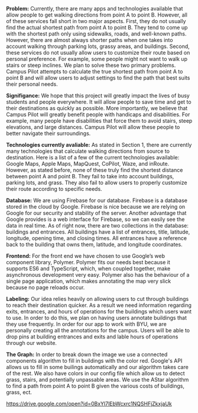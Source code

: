 <b>Problem:</b> Currently, there are many apps and technologies available that allow people to get walking directions from point A to point B. However, all of these services fall short in two major aspects. First, they do not usually find the actual shortest path from point A to point B. They tend to come up with the shortest path only using sidewalks, roads, and well-known paths. However, there are almost always shorter paths when one takes into account walking through parking lots, grassy areas, and buildings. Second, these services do not usually allow users to customize their route based on personal preference. For example, some people might not want to walk up stairs or steep inclines. We plan to solve these two primary problems. Campus Pilot attempts to calculate the true shortest path from point A to point B and will allow users to adjust settings to find the path that best suits their personal needs. 

<b>Signifigance:</b> We hope that this project will greatly impact the lives of busy students and people everywhere. It will allow people to save time and get to their destinations as quickly as possible. More importantly, we believe that Campus Pilot will greatly benefit people with handicaps and disabilities. For example, many people have disabilities that force them to avoid stairs, steep elevations, and large distances. Campus Pilot will allow these people to better navigate their surroundings.

<b>Technologies currently avaliable:</b> As stated in Section 1, there are currently many technologies that calculate walking directions from source to destination. Here is a list of a few of the current technologies available: Google Maps, 	Apple Maps, MapQuest, CoPilot, Waze, and inRoute. However, as stated before, none of these truly find the shortest distance between point A and point B. They fail to take into account buildings, parking lots, and grass. They also fail to allow users to properly customize their route according to specific needs.

<b>Database:</b> We are using Firebase for our database. Firebase is a database stored in the cloud by Google.  Firebase is nice because we are relying on Google for our security and stability of the server.  Another advantage that Google provides is a web interface for Firebase, so we can easily see the data in real time.  As of right now, there are two collections in the database: buildings and entrances.  All buildings have a list of entrances, title, latitude, longitude, opening time, and closing times.  All entrances have a reference back to the building that owns them, latitude, and longitude coordinates.  

<b>Frontend:</b> For the front end we have chosen to use Google’s web component library, Polymer. Polymer fits our needs best because it supports ES6 and TypeScript, which, when coupled together, make asynchronous development very easy.  Polymer also has the behaviour of a single page application, which makes annotating the map very slick because no page reloads occur.

<b>Labeling:</b> Our idea relies heavily on allowing users to cut through buildings to reach their destination quicker. As a result we need information regarding exits, entrances, and hours of operations for the buildings which users want to use. In order to do this, we plan on having users annotate buildings that they use frequently. In order for our app to work with BYU, we are personally creating all the annotations for the campus. Users will be able to drop pins at building entrances and exits and lable hours of operations through our website. 

<b>The Graph:</b> In order to break down the image we use a connected components algorithm to fill in buildings with the color red. Google's API allows us to fill in some builings automatically and our algorithm takes care of the rest. We also have colors in our config file which allow us to detect grass, stairs, and potentially unpassable areas. We use the AStar algorithm to find a path from point A to point B given the various costs of buildings, grass, ect. 

https://drive.google.com/open?id=0BxYl7lEbWcxrc1NQSHFjZkxjaUk
